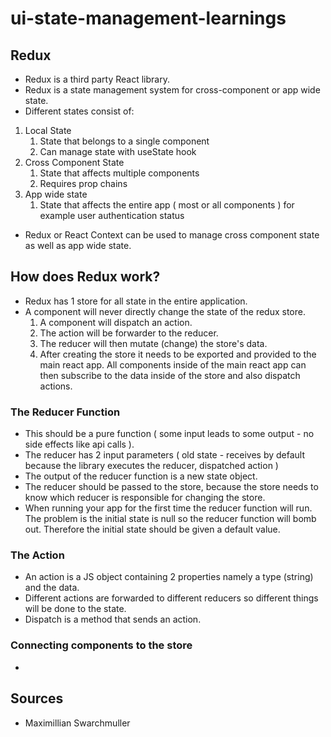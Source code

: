 # ui-state-management-learnings

## Redux

- Redux is a third party React library.
- Redux is a state management system for cross-component or app wide state.
- Different states consist of:

1. Local State
   1. State that belongs to a single component
   2. Can manage state with useState hook
2. Cross Component State
   1. State that affects multiple components
   2. Requires prop chains
3. App wide state
   1. State that affects the entire app ( most or all components ) for example user authentication status

- Redux or React Context can be used to manage cross component state as well as app wide state.

## How does Redux work?

- Redux has 1 store for all state in the entire application.
- A component will never directly change the state of the redux store.
  1. A component will dispatch an action.
  2. The action will be forwarder to the reducer.
  3. The reducer will then mutate (change) the store's data.
  4. After creating the store it needs to be exported and provided to the main react app. All components inside of the main react app can then subscribe to the data inside of the store and also dispatch actions.

### The Reducer Function

- This should be a pure function ( some input leads to some output - no side effects like api calls ).
- The reducer has 2 input parameters ( old state - receives by default because the library executes the reducer, dispatched action )
- The output of the reducer function is a new state object.
- The reducer should be passed to the store, because the store needs to know which reducer is responsible for changing the store.
- When running your app for the first time the reducer function will run. The problem is the initial state is null so the reducer function will bomb out. Therefore the initial state should be given a default value.

### The Action

- An action is a JS object containing 2 properties namely a type (string) and the data.
- Different actions are forwarded to different reducers so different things will be done to the state.
- Dispatch is a method that sends an action.

### Connecting components to the store

-

## Sources

- Maximillian Swarchmuller
